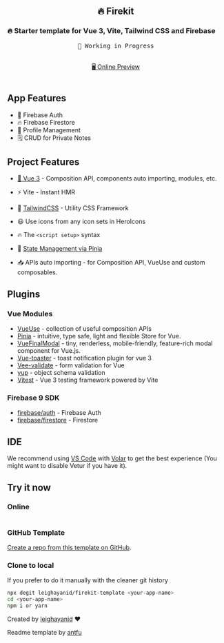 <h2 align="center">
🔥 Firekit
</h2>
 <h3>
   🔥 Starter template for Vue 3, Vite, Tailwind CSS and
   Firebase
  </h3>

<pre align="center">
🧪 Working in Progress
</pre>

<p align="center">
<br>
<a href="https://firekit-template.vercel.app/">🖥 Online Preview</a>
<br><br>
<a href="https://stackblitz.com/github/leighayanid/firekit-template"><img src="https://developer.stackblitz.com/img/open_in_stackblitz.svg" alt=""></a>
</p>

## App Features

- 🔐 Firebase Auth
- 🔥 Firebase Firestore
- 👱 Profile Management
- 🗒️ CRUD for Private Notes

## Project Features

- [💚 Vue 3](https://v3.Vuejs.org) - Composition API, components auto importing, modules, etc.

- ⚡️ Vite - Instant HMR

- 🎨 [TailwindCSS](https://github.com/antfu/unocss) - Utility CSS Framework

- 😃 Use icons from any icon sets in HeroIcons

- 🔥 The `<script setup>` syntax

- 🍍 [State Management via Pinia](https://pinia.esm.dev/)

- 📥 APIs auto importing - for Composition API, VueUse and custom composables.

## Plugins

### Vue Modules

- [VueUse](https://github.com/vueuse/vueuse) - collection of useful composition APIs
- [Pinia](https://pinia.esm.dev/) - intuitive, type safe, light and flexible Store for Vue.
- [VueFinalModal](https://vue-final-modal.org/) - tiny, renderless, mobile-friendly, feature-rich modal component for Vue.js.
- [Vue-toaster](https://github.com/MeForma/vue-toaster) - toast notification plugin for vue 3
- [Vee-validate](https://vee-validate.logaretm.com/v4/) - form validation for Vue
- [yup](https://github.com/jquense/yup) - object schema validation
- [Vitest](https://vitest.dev) - Vue 3 testing framework powered by Vite

### Firebase 9 SDK

- [firebase/auth](https://firebase.google.com/docs/auth/web/start) - Firebase Auth
- [firebase/firestore](https://firebase.google.com/docs/firestore/quickstart) - Firestore

## IDE

We recommend using [VS Code](https://code.visualstudio.com/) with [Volar](https://github.com/johnsoncodehk/volar) to get the best experience (You might want to disable Vetur if you have it).

## Try it now

### Online

<a href="https://stackblitz.com/github/leighayanid/firekit-template"><img src="https://developer.stackblitz.com/img/open_in_stackblitz.svg" alt=""></a>

### GitHub Template

[Create a repo from this template on GitHub](https://github.com/leighayanid/firekit-template/generate).

### Clone to local

If you prefer to do it manually with the cleaner git history

```bash
npx degit leighayanid/firekit-template <your-app-name>
cd <your-app-name>
npm i or yarn
```

Created by [leighayanid](https://leighdinaya.com) ❤️

Readme template by [antfu](https://github.com/antfu/vitesse-nuxt3)
